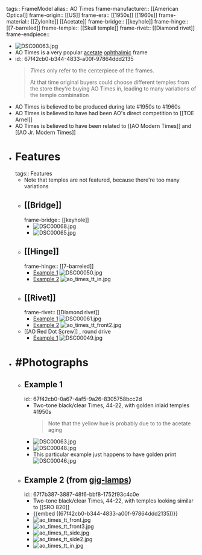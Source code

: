 tags:: FrameModel
alias:: AO Times
frame-manufacturer:: [[American Optical]] 
frame-origin:: [[US]] 
frame-era:: [[1950s]] [[1960s]] 
frame-material:: [[Zylonite]] [[Acetate]] 
frame-bridge:: [[keyhole]] 
frame-hinge:: [[7-barreled]] 
frame-temple:: [[Skull temple]] 
frame-rivet:: [[Diamond rivet]] 
frame-endpiece::

- ![DSC00063.jpg](../assets/ao_times_1_front1_0.jpg)
- AO Times is a very popular [acetate]([[Acetate]]) [ophthalmic]([[Ophthalmic]]) frame
- id:: 67f42cb0-b344-4833-a00f-97864ddd2135
  > *Times* only refer to the centerpiece of the frames.
  >
  > At that time original buyers could choose different temples from the store they're buying AO Times in, leading to many variations of the temple combination
- AO Times is believed to be produced during late #1950s to #1960s
- AO Times is believed to have had been AO's direct competition to [[TOE Arnel]]
- AO Times is believed to have been related to [[AO Modern Times]] and [[AO Jr. Modern Times]]
- # Features
  tags:: Features
	- Note that temples are not featured, because there're too many variations
	- ## [[Bridge]]
	  frame-bridge:: [[keyhole]]
		- ![DSC00068.jpg](../assets/ao_times_1_front3_0.jpg)
		- ![DSC00065.jpg](../assets/ao_times_1_front2_0.jpg)
	- ## [[Hinge]]
	  frame-hinge:: [[7-barreled]]
		- [Example 1](((67f42cb0-0a67-4af5-9a26-8305758bcc2d)))
		  ![DSC00050.jpg](../assets/ao_times_1_hinge_0.jpg)
		- [Example 2](((67f7b387-3887-48f6-bbf8-1752f93c4c0e)))
		  ![ao_times_tt_in.jpg](../assets/ao_times_giglamps-clearblackwood_inside_0.jpg)
	- ## [[Rivet]]
	  frame-rivet:: [[Diamond rivet]]
		- [Example 1](((67f42cb0-0a67-4af5-9a26-8305758bcc2d)))
		  ![DSC00061.jpg](../assets/ao_times_1_rivet_0.jpg)
		- [Example 2](((67f7b387-3887-48f6-bbf8-1752f93c4c0e)))
		  ![ao_times_tt_front2.jpg](../assets/ao_times_giglamps-clearblackwood_front2_0.jpg)
	- [[AO Red Dot Screw]] , round drive
		- [Example 1](((67f42cb0-0a67-4af5-9a26-8305758bcc2d)))
		  ![DSC00049.jpg](../assets/ao_times_1_reddot_0.jpg)
- # #Photographs
	- ## Example 1
	  id:: 67f42cb0-0a67-4af5-9a26-8305758bcc2d
		- Two-tone black/clear Times, 44-22, with golden inlaid temples #1950s
		  > Note that the yellow hue is probably due to to the acetate aging
		- ![DSC00063.jpg](../assets/ao_times_1_front1_0.jpg)
		- ![DSC00048.jpg](../assets/ao_times_1_rear_0.jpg)
		- This particular example just happens to have golden print ![DSC00046.jpg](../assets/ao_times_1_logo_0.jpg)
	- ## Example 2 (from [gig-lamps](https://www.gig-lamps.com/home/1960s-american-optical-times-2tone-black-size-44-22/))
	  id:: 67f7b387-3887-48f6-bbf8-1752f93c4c0e
		- Two-tone black/clear Times, 44-22, with temples looking similar to [[SRO 820]]
		- {{embed ((67f42cb0-b344-4833-a00f-97864ddd2135))}}
		- ![ao_times_tt_front.jpg](../assets/ao_times_giglamps-clearblackwood_front1_0.jpg)
		- ![ao_times_tt_front3.jpg](../assets/ao_times_giglamps-clearblackwood_front3_0.jpg)
		- ![ao_times_tt_side.jpg](../assets/ao_times_giglamps-clearblackwood_side1_0.jpg)
		- ![ao_times_tt_side2.jpg](../assets/ao_times_giglamps-clearblackwood_side2_0.jpg)
		- ![ao_times_tt_in.jpg](../assets/ao_times_giglamps-clearblackwood_inside_0.jpg)